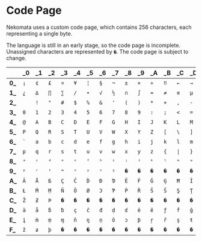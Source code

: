 # Code Page

Nekomata uses a custom code page, which contains 256 characters, each representing a single byte.

The language is still in an early stage, so the code page is incomplete. Unassigned characters are represented by `�`. The code page is subject to change.

| |**_0**|**_1**|**_2**|**_3**|**_4**|**_5**|**_6**|**_7**|**_8**|**_9**|**_A**|**_B**|**_C**|**_D**|**_E**|**_F**|
|-|-|-|-|-|-|-|-|-|-|-|-|-|-|-|-|-|
|**0_**|`¡`|`¢`|`£`|`¤`|`¥`|`¦`|`§`|`¬`|`±`|`×`|`÷`|`‼`|`←`|`→`|`↔`|`↕`|
|**1_**|`¿`|`∆`|`∏`|`∑`|`∕`|`∙`|`√`|`½`|`∩`|`∫`|`≈`|`≠`|`≡`|`µ`|`≤`|`≥`|
|**2_**|` `|`!`|`"`|`#`|`$`|`%`|`&`|`'`|`(`|`)`|`*`|`+`|`,`|`-`|`.`|`/`|
|**3_**|`0`|`1`|`2`|`3`|`4`|`5`|`6`|`7`|`8`|`9`|`:`|`;`|`<`|`=`|`>`|`?`|
|**4_**|`@`|`A`|`B`|`C`|`D`|`E`|`F`|`G`|`H`|`I`|`J`|`K`|`L`|`M`|`N`|`O`|
|**5_**|`P`|`Q`|`R`|`S`|`T`|`U`|`V`|`W`|`X`|`Y`|`Z`|`[`|`\`|`]`|`^`|`_`|
|**6_**|`` ` ``|`a`|`b`|`c`|`d`|`e`|`f`|`g`|`h`|`i`|`j`|`k`|`l`|`m`|`n`|`o`|
|**7_**|`p`|`q`|`r`|`s`|`t`|`u`|`v`|`w`|`x`|`y`|`z`|`{`|`\|`|`}`|`~`|`\n`|
|**8_**|`ᵃ`|`ᶜ`|`ᵈ`|`ᵉ`|`ᵋ`|`ᶠ`|`ʰ`|`ᶦ`|`ʲ`|`ᴶ`|`ᵏ`|`ˡ`|`ᵐ`|`ᵚ`|`ᵑ`|`ᵒ`|
|**9_**|`ᵖ`|`ʳ`|`ᵗ`|`ʷ`|`ˣ`|`ʸ`|`ᶻ`|`ᶾ`|`�`|`�`|`�`|`�`|`�`|`�`|`�`|`�`|
|**A_**|`Ä`|`Å`|`Ƃ`|`Ç`|`Ĉ`|`Ď`|`Ð`|`Ɗ`|`Ë`|`Ḟ`|`Ĝ`|`Ģ`|`Ħ`|`Ĩ`|`Ĭ`|`Ļ`|
|**B_**|`Ł`|`Ṁ`|`Ṃ`|`Ň`|`Ö`|`Ø`|`Ɔ`|`Ƥ`|`Ṗ`|`Ř`|`Ŝ`|`Š`|`Ş`|`Ţ`|`Ť`|`Ŭ`|
|**C_**|`Ž`|`Ƶ`|`Þ`|`�`|`�`|`�`|`�`|`�`|`�`|`�`|`�`|`�`|`�`|`�`|`�`|`�`|
|**D_**|`ä`|`å`|`ƃ`|`ƀ`|`ç`|`ĉ`|`đ`|`ḍ`|`ɗ`|`ē`|`ĕ`|`ƒ`|`ḟ`|`ĝ`|`ï`|`ĭ`|
|**E_**|`į`|`ṁ`|`ṃ`|`ɱ`|`ň`|`ŋ`|`ṇ`|`õ`|`ɔ`|`ƥ`|`ŗ`|`ř`|`ş`|`ŧ`|`ũ`|`ů`|
|**F_**|`ž`|`ƶ`|`þ`|`�`|`�`|`�`|`�`|`�`|`�`|`�`|`�`|`�`|`�`|`�`|`�`|`�`|

